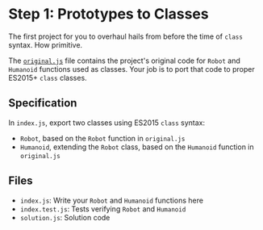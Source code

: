 # Step 1: Prototypes to Classes

The first project for you to overhaul hails from before the time of `class` syntax.
How primitive.

The [`original.js`](./original.js) file contains the project's original code for `Robot` and `Humanoid` functions used as classes.
Your job is to port that code to proper ES2015+ `class` classes.

## Specification

In `index.js`, export two classes using ES2015 `class` syntax:

- `Robot`, based on the `Robot` function in `original.js`
- `Humanoid`, extending the `Robot` class, based on the `Humanoid` function in `original.js`

## Files

- `index.js`: Write your `Robot` and `Humanoid` functions here
- `index.test.js`: Tests verifying `Robot` and `Humanoid`
- `solution.js`: Solution code
